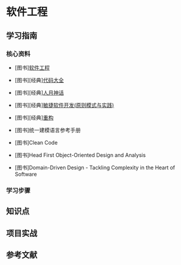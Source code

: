 # 软件工程

## 学习指南

### 核心资料

* [图书][软件工程](http://product.dangdang.com/25231549.html)
* [图书][经典][代码大全](http://product.dangdang.com/22543344.html)
* [图书][经典][人月神话](http://product.dangdang.com/23677487.html)

* [图书][经典][敏捷软件开发(原则模式与实践)](http://product.dangdang.com/8771440.html)
* [图书][经典][重构](http://product.dangdang.com/23734636.html)
* [图书]统一建模语言参考手册
* [图书]Clean Code
* [图书]Head First Object-Oriented Design and Analysis
* [图书]Domain-Driven Design - Tackling Complexity in the Heart of Software

### 学习步骤

## 知识点

## 项目实战

## 参考文献
